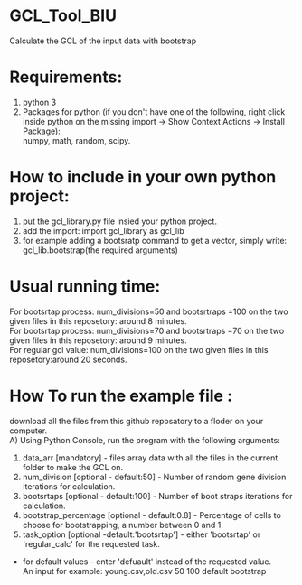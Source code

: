 # GCL_Tool_BIU
Calculate the GCL of the input data with bootstrap

# Requirements:
1) python 3
2) Packages for python (if you don't have one of the following, right click inside python on the missing import -> Show Context Actions -> Install Package):<br /> numpy, math, random, scipy.

# How to include in your own python project:
1) put the gcl_library.py file insied your python project.
2) add the import: import gcl_library as gcl_lib
3) for example adding a bootsratp command to get a vector, simply write: gcl_lib.bootstrap(the required arguments)

# Usual running time:
For bootsrtap process: num_divisions=50 and bootsrtraps =100 on the two given files in this reposetory: around 8 minutes.
<br />For bootsrtap process: num_divisions=70 and bootsrtraps =70 on the two given files in this reposetory: around 9 minutes.
<br />For regular gcl value: num_divisions=100 on the two given files in this reposetory:around 20 seconds.

# How To run the example file :
download all the files from this github reposatory to a floder on your computer.<br />
A) Using Python Console, run the program with the following arguments:
1) data_arr [mandatory] - files array data with all the files in the current folder to make the GCL on.
2) num_division [optional - default:50] - Number of random gene division iterations for calculation.
3) bootsrtaps [optional - default:100] - Number of boot straps iterations for calculation.
4) bootstrap_percentage [optional - default:0.8] - Percentage of cells to choose for bootstrapping, a number between 0 and 1.
5) task_option [optional -default:'bootsrtap'] - either 'bootsrtap' or 'regular_calc' for the requested task.
* for default values - enter 'defuault' instead of the requested value.<br />An input for example: young.csv,old.csv 50 100 default bootstrap
